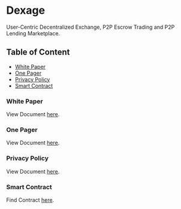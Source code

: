 # Dexage
User-Centric Decentralized Exchange, P2P Escrow Trading and P2P Lending Marketplace.

## Table of Content

* [White Paper](#Whitepaper)
* [One Pager](#Onepager)
* [Privacy Policy](#privacypolicy)
* [Smart Contract](#smartcontract)

### White Paper

View Document [here](https://github.com/DexAge/Dexage/tree/master/whitepaper.pdf).


### One Pager

View Document [here](https://github.com/DexAge/Dexage/tree/master/onepager.pdf).


### Privacy Policy

View Document [here](https://github.com/DexAge/Dexage/tree/master/privacy-policy.pdf).


### Smart Contract

Find Contract [here](https://etherscan.io/token/0xb22be3c9fef880ee58155cd402b67ce6d7b45504).